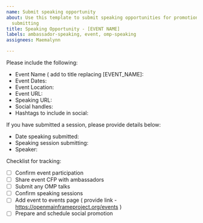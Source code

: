 ```yaml
---
name: Submit speaking opportunity
about: Use this template to submit speaking opportunities for promotion or help in
  submitting
title: Speaking Opportunity - [EVENT NAME]
labels: ambassador-speaking, event, omp-speaking
assignees: Maemalynn

---
```


Please include the following:
* Event Name ( add to title replacing [EVENT_NAME]:
* Event Dates:
* Event Location:
* Event URL:
* Speaking URL:
* Social handles:
* Hashtags to include in social:

If you have submitted a session, please provide details below:
* Date speaking submitted:
* Speaking session submitting:
* Speaker:

Checklist for tracking:
- [ ] Confirm event participation
- [ ] Share event CFP with ambassadors
- [ ] Submit any OMP talks
- [ ] Confirm speaking sessions
- [ ] Add event to events page ( provide link - https://openmainframeproject.org/events )
- [ ] Prepare and schedule social promotion
